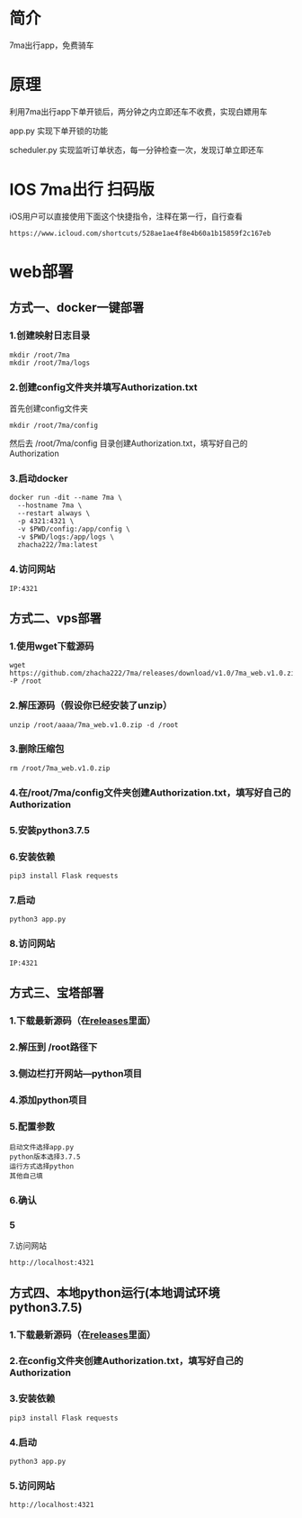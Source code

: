 # 简介
7ma出行app，免费骑车

# 原理
利用7ma出行app下单开锁后，两分钟之内立即还车不收费，实现白嫖用车

app.py 实现下单开锁的功能

scheduler.py 实现监听订单状态，每一分钟检查一次，发现订单立即还车

# IOS 7ma出行 扫码版
iOS用户可以直接使用下面这个快捷指令，注释在第一行，自行查看
```
https://www.icloud.com/shortcuts/528ae1ae4f8e4b60a1b15859f2c167eb
```

# web部署
## 方式一、docker一键部署
### 1.创建映射日志目录
```
mkdir /root/7ma
mkdir /root/7ma/logs
```

### 2.创建config文件夹并填写Authorization.txt
首先创建config文件夹
```
mkdir /root/7ma/config
```
然后去 /root/7ma/config 目录创建Authorization.txt，填写好自己的Authorization

### 3.启动docker

```
docker run -dit --name 7ma \
  --hostname 7ma \
  --restart always \
  -p 4321:4321 \
  -v $PWD/config:/app/config \
  -v $PWD/logs:/app/logs \
  zhacha222/7ma:latest
```
### 4.访问网站
```
IP:4321
```

## 方式二、vps部署
### 1.使用wget下载源码
```
wget https://github.com/zhacha222/7ma/releases/download/v1.0/7ma_web.v1.0.zip -P /root
```
### 2.解压源码（假设你已经安装了unzip）
```
unzip /root/aaaa/7ma_web.v1.0.zip -d /root
```
### 3.删除压缩包
```
rm /root/7ma_web.v1.0.zip
```
### 4.在/root/7ma/config文件夹创建Authorization.txt，填写好自己的Authorization
### 5.安装python3.7.5
### 6.安装依赖
```
pip3 install Flask requests
```
### 7.启动
```
python3 app.py
```
### 8.访问网站
```
IP:4321
```

## 方式三、宝塔部署
### 1.下载最新源码（在[releases](https://github.com/zhacha222/7ma/releases/tag/v1.0)里面）
### 2.解压到 /root路径下
### 3.侧边栏打开网站—python项目
### 4.添加python项目
### 5.配置参数
```
启动文件选择app.py
python版本选择3.7.5
运行方式选择python
其他自己填
```
### 6.确认
### 5
7.访问网站
```
http://localhost:4321
```



## 方式四、本地python运行(本地调试环境python3.7.5)
### 1.下载最新源码（在[releases](https://github.com/zhacha222/7ma/releases/tag/v1.0)里面）
### 2.在config文件夹创建Authorization.txt，填写好自己的Authorization
### 3.安装依赖
```
pip3 install Flask requests
```
### 4.启动
```
python3 app.py
```
### 5.访问网站
```
http://localhost:4321
```

